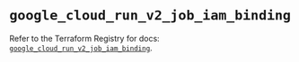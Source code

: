 # `google_cloud_run_v2_job_iam_binding`

Refer to the Terraform Registry for docs: [`google_cloud_run_v2_job_iam_binding`](https://registry.terraform.io/providers/hashicorp/google/6.19.0/docs/resources/cloud_run_v2_job_iam_binding).

